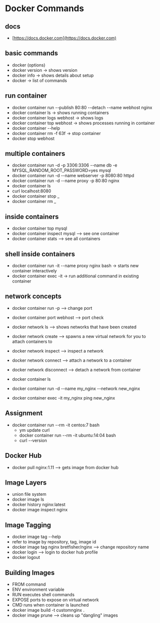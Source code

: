 # Docker Commands

## docs
* [https://docs.docker.com](https://docs.docker.com)

## basic commands
* docker <command> <subcommand> (options)
* docker version  -> shows version
* docker info -> shows details about setup
* docker   -> list of commands

## run container
* docker container run --publish 80:80 --detach --name webhost nginx
* docker container ls  -> shows running containers
* docker container logs webhost  -> shows logs
* docker container top webhost -> shows processes running in container
* docker container --help
* docker container rm -f 63f  -> stop container
* docker stop webhost

## multiple containers
* docker container run -d -p 3306:3306 --name db -e MYSQL_RANDOM_ROOT_PASSWORD=yes mysql
* docker container run -d --name webserver -p 8080:80 httpd
* docker container run -d --name proxy -p 80:80 nginx
* docker container ls
* curl localhost:8080
* docker container stop _
* docker container rm _

## inside containers
* docker container top mysql
* docker container inspect mysql --> see one container
* docker container stats  --> see all containers

## shell inside containers
* docker container run -it --name proxy nginx bash  -> starts new container interactively
* docker container exec -it -> run additional command in existing container

## network concepts
* docker container run -p --> change port
* docker container port webhost  --> port check
* docker network ls --> shows networks that have been created
* docker network create --> spawns a new virtual network for you to attach containers to
* docker network inspect --> inspect a network
* docker network connect --> attach a network to a container
* docker network disconnect --> detach a network from container

* docker container ls
* docker container run -d --name my_nginx --network new_nginx
* docker container exec -it my_nginx ping new_nginx

## Assignment
* docker container run --rm -it centos:7 bash
	* ym update curl
	* docker container run --rm -it ubuntu:14:04 bash
	* curl --version

## Docker Hub
* docker pull nginx:1.11  --> gets image from docker hub

## Image Layers
* union file system
* docker image ls
* docker history nginx:latest
* docker image inspect nginx

## Image Tagging
* docker image tag --help
* refer to image by repository, tag, image id
* docker image tag nginx bretfisher/nginx  --> change repository name
* docker login --> login to docker hub profile
* docker logout

## Building Images
* FROM command
* ENV environment variable
* RUN executes shell commands
* EXPOSE ports to expose on virtual network
* CMD runs when container is launched
* docker image build -t customnginx .
* docker image prune  --> cleans up "dangling" images
